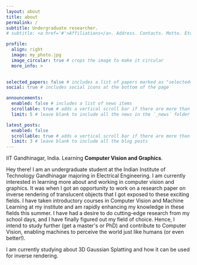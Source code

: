 ```yaml
---
layout: about
title: about
permalink: /
subtitle: Undergraduate researcher.
# subtitle: <a href='#'>Affiliations</a>. Address. Contacts. Motto. Etc.

profile:
  align: right
  image: my_photo.jpg
  image_circular: true # crops the image to make it circular
  more_info: >
  

selected_papers: false # includes a list of papers marked as "selected={true}"
social: true # includes social icons at the bottom of the page

announcements:
  enabled: false # includes a list of news items
  scrollable: true # adds a vertical scroll bar if there are more than 3 news items
  limit: 5 # leave blank to include all the news in the `_news` folder

latest_posts:
  enabled: false
  scrollable: true # adds a vertical scroll bar if there are more than 3 new posts items
  limit: 3 # leave blank to include all the blog posts
---
```


IIT Gandhinagar, India. Learning **Computer Vision and Graphics**.

Hey there! I am an undergraduate student at the Indian Institute of Technology Gandhinagar majoring in Electrical Engineering. I am currently interested in learning more about and working in computer vision and graphics. It was when I got an opportunity to work on a research paper on inverse rendering of translucent objects that I got exposed to these exciting fields. I have taken introductory courses in Computer Vision and Machine Learning at my institute and am rapidly enhancing my knowledge in these fields this summer.
I have had a desire to do cutting-edge research from my school days, and I have finally figured out my field of choice. Hence, I intend to study further (get a master's or PhD) and contribute to Computer Vision, enabling machines to perceive the world just like humans (or even better!).

I am currently studying about 3D Gaussian Splatting and how it can be used for inverse rendering.

<!-- A change here should be visible. Write your biography here. Tell the world about yourself. Link to your favorite [subreddit](http://reddit.com). You can put a picture in, too. The code is already in, just name your picture `prof_pic.jpg` and put it in the `img/` folder. -->

<!-- Put your address / P.O. box / other info right below your picture. You can also disable any of these elements by editing `profile` property of the YAML header of your `_pages/about.md`. Edit `_bibliography/papers.bib` and Jekyll will render your [publications page](/al-folio/publications/) automatically. -->

<!-- Link to your social media connections, too. This theme is set up to use [Font Awesome icons](https://fontawesome.com/) and [Academicons](https://jpswalsh.github.io/academicons/), like the ones below. Add your Facebook, Twitter, LinkedIn, Google Scholar, or just disable all of them. -->
